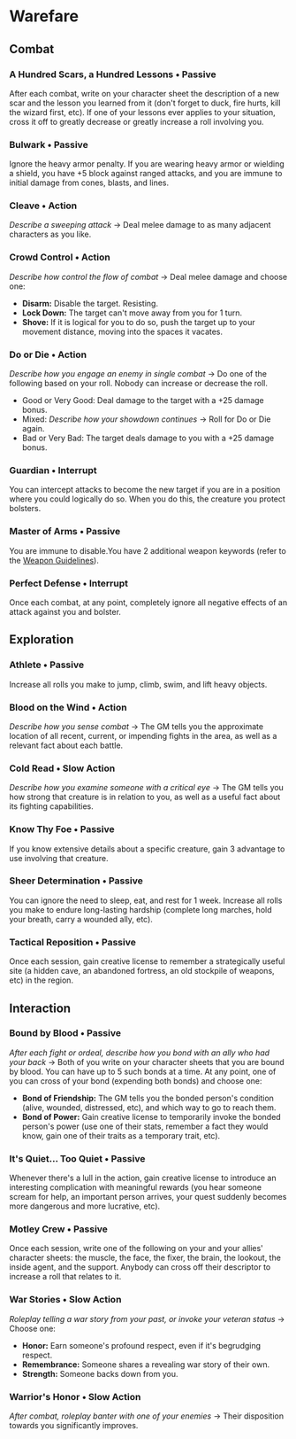 # Warefare
## Combat
### A Hundred Scars, a Hundred Lessons &bull; Passive
After each combat, write on your character sheet the description of a new scar
and the lesson you learned from it (don't forget to duck, fire hurts, kill the
wizard first, etc). If one of your lessons ever applies to your situation,
cross it off to greatly decrease or greatly increase a roll involving you.
 
### Bulwark &bull; Passive
Ignore the heavy armor penalty. If you are wearing heavy armor or wielding a
shield, you have +5 block against ranged attacks, and you are immune to initial
damage from cones, blasts, and lines.
 
### Cleave &bull; Action
*Describe a sweeping attack* &#8594; Deal melee damage to as many adjacent
characters as you like.
 
### Crowd Control &bull; Action
*Describe how control the flow of combat* &#8594; Deal melee damage and choose
one:

* **Disarm:** Disable the target. Resisting.
* **Lock Down:** The target can't move away from you for 1 turn.
* **Shove:** If it is logical for you to do so, push the target up to your
  movement distance, moving into the spaces it vacates.
 
### Do or Die &bull; Action
*Describe how you engage an enemy in single combat* &#8594; Do one of the
following based on your roll. Nobody can increase or decrease the roll.

* Good or Very Good: Deal damage to the target with a +25 damage bonus.
* Mixed: *Describe how your showdown continues* &#8594; Roll for Do or Die
  again.
* Bad or Very Bad: The target deals damage to you with a +25 damage bonus.
 
### Guardian &bull; Interrupt
You can intercept attacks to become the new target if you are in a position
where you could logically do so. When you do this, the creature you protect
bolsters.
 
### Master of Arms &bull; Passive
You are immune to disable.You have 2 additional weapon keywords (refer to the
[Weapon Guidelines](../resources/weapon_guidelines.md)).
 
### Perfect Defense &bull; Interrupt
Once each combat, at any point, completely ignore all negative effects of an
attack against you and bolster.

## Exploration
### Athlete &bull; Passive
Increase all rolls you make to jump, climb, swim, and lift heavy objects.
 
### Blood on the Wind &bull; Action
*Describe how you sense combat* &#8594; The GM tells you the approximate
location of all recent, current, or impending fights in the area, as well as a
relevant fact about each battle.
 
### Cold Read &bull; Slow Action
*Describe how you examine someone with a critical eye* &#8594; The GM tells you
how strong that creature is in relation to you, as well as a useful fact about
its fighting capabilities.
 
### Know Thy Foe &bull; Passive
If you know extensive details about a specific creature, gain 3 advantage to
use involving that creature.
 
### Sheer Determination &bull; Passive
You can ignore the need to sleep, eat, and rest for 1 week. Increase all rolls
you make to endure long-lasting hardship (complete long marches, hold your
breath, carry a wounded ally, etc).
 
### Tactical Reposition &bull; Passive
Once each session, gain creative license to remember a strategically useful
site (a hidden cave, an abandoned fortress, an old stockpile of weapons, etc)
in the region.

## Interaction
### Bound by Blood &bull; Passive
*After each fight or ordeal, describe how you bond with an ally who had your
back* &#8594; Both of you write on your character sheets that you are bound by
blood.  You can have up to 5 such bonds at a time. At any point, one of you can
cross of your bond (expending both bonds) and choose one:

* **Bond of Friendship:** The GM tells you the bonded person's condition
  (alive, wounded, distressed, etc), and which way to go to reach them.
* **Bond of Power:** Gain creative license to temporarily invoke the bonded
  person's power (use one of their stats, remember a fact they would know, gain
  one of their traits as a temporary trait, etc).

### It's Quiet... Too Quiet &bull; Passive
Whenever there's a lull in the action, gain creative license to introduce an
interesting complication with meaningful rewards (you hear someone scream for
help, an important person arrives, your quest suddenly becomes more dangerous
and more lucrative, etc).
 
### Motley Crew &bull; Passive
Once each session, write one of the following on your and your allies'
character sheets: the muscle, the face, the fixer, the brain, the lookout, the
inside agent, and the support. Anybody can cross off their descriptor to
increase a roll that relates to it.
 
### War Stories &bull; Slow Action
*Roleplay telling a war story from your past, or invoke your veteran status*
&#8594; Choose one:

* **Honor:** Earn someone's profound respect, even if it's begrudging respect.
* **Remembrance:** Someone shares a revealing war story of their own.
* **Strength:** Someone backs down from you.
 
### Warrior's Honor &bull; Slow Action
*After combat, roleplay banter with one of your enemies* &#8594; Their
disposition towards you significantly improves.
